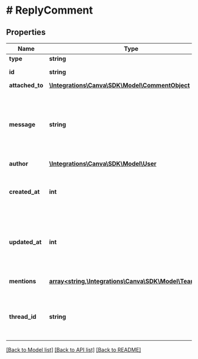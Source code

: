 # # ReplyComment

## Properties

Name | Type | Description | Notes
------------ | ------------- | ------------- | -------------
**type** | **string** |  |
**id** | **string** | The ID of the comment. |
**attached_to** | [**\Integrations\Canva\SDK\Model\CommentObject**](CommentObject.md) |  | [optional]
**message** | **string** | The comment message. This is the comment body shown in the Canva UI. User mentions are shown here in the format &#x60;[user_id:team_id]&#x60;. |
**author** | [**\Integrations\Canva\SDK\Model\User**](User.md) |  |
**created_at** | **int** | When the comment or reply was created, as a Unix timestamp (in seconds since the Unix Epoch). | [optional]
**updated_at** | **int** | When the comment or reply was last updated, as a Unix timestamp (in seconds since the Unix Epoch). | [optional]
**mentions** | [**array<string,\Integrations\Canva\SDK\Model\TeamUser>**](TeamUser.md) | The Canva users mentioned in the comment. |
**thread_id** | **string** | The ID of the comment thread this reply is in. This ID is the same as the &#x60;id&#x60; of the parent comment. |

[[Back to Model list]](../../README.md#models) [[Back to API list]](../../README.md#endpoints) [[Back to README]](../../README.md)
